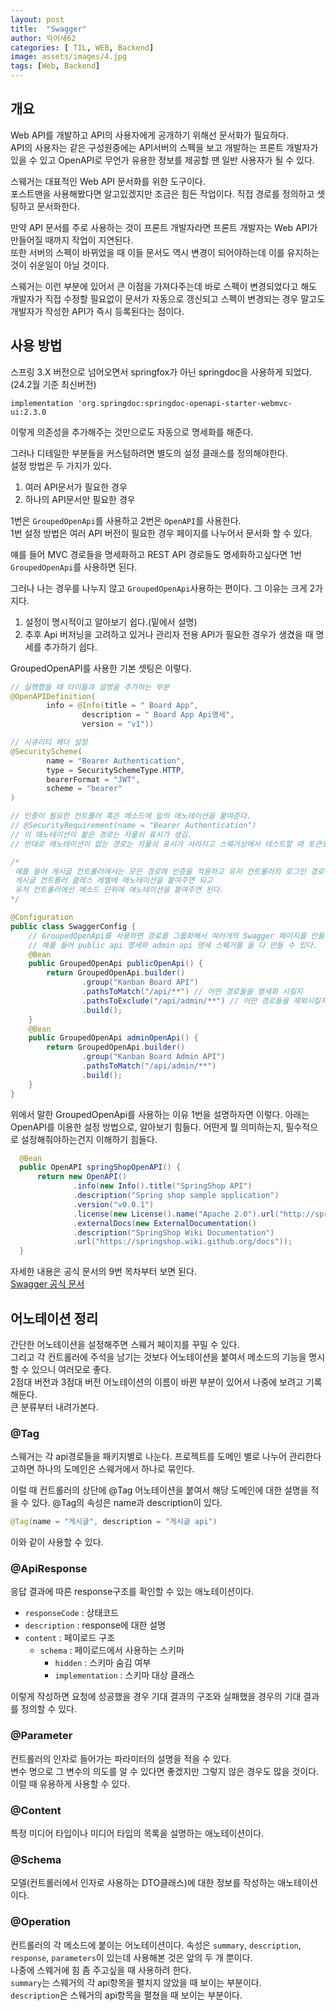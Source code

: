 ```yaml
---
layout: post
title:  "Swagger"
author: 악어새62
categories: [ TIL, WEB, Backend]
image: assets/images/4.jpg
tags: [Web, Backend]
---
```

## 개요

Web API를 개발하고 API의 사용자에게 공개하기 위해선 문서화가 필요하다.  
API의 사용자는 같은 구성원중에는 API서버의 스펙을 보고 개발하는 프론트 개발자가 있을 수 있고 OpenAPI로 무언가 유용한 정보를 제공할 땐 일반 사용자가 될 수 있다.

스웨거는 대표적인 Web API 문서화를 위한 도구이다.  
포스트맨을 사용해봤다면 알고있겠지만 조금은 힘든 작업이다. 직접 경로를 정의하고 셋팅하고 문서화한다.

만약 API 문서를 주로 사용하는 것이 프론트 개발자라면 프론트 개발자는 Web API가 만들어질 때까지 작업이 지연된다.  
또한 서버의 스펙이 바뀌었을 때 이들 문서도 역시 변경이 되어야하는데 이를 유지하는 것이 쉬운일이 아닐 것이다.

스웨거는 이런 부분에 있어서 큰 이점을 가져다주는데 바로 스펙이 변경되었다고 해도 개발자가 직접 수정할 필요없이 문서가 자동으로 갱신되고 스펙이 변경되는 경우 말고도 개발자가 작성한 API가 즉시 등록된다는 점이다.

## 사용 방법

스프링 3.X 버전으로 넘어오면서 springfox가 아닌 springdoc을 사용하게 되었다.
(24.2월 기준 최신버전)
```
implementation 'org.springdoc:springdoc-openapi-starter-webmvc-ui:2.3.0
```
이렇게 의존성을 추가해주는 것만으로도 자동으로 명세화를 해준다.

그러나 디테일한 부분들을 커스텀하려면 별도의 설정 클래스를 정의해야한다.  
설정 방법은 두 가지가 있다.  
1. 여러 API문서가 필요한 경우
2. 하나의 API문서만 필요한 경우

1번은 `GroupedOpenApi`를 사용하고  2번은 `OpenAPI`를 사용한다.  
1번 설정 방법은 여러 API 버전이 필요한 경우 페이지를 나누어서 문서화 할 수 있다.

얘를 들어 MVC 경로들을 명세화하고 REST API 경로들도 명세화하고싶다면 1번 `GroupedOpenApi`를 사용하면 된다.

그러나 나는 경우를 나누지 않고 `GroupedOpenApi`사용하는 편이다.
그 이유는 크게 2가지다.
1. 설정이 명시적이고 알아보기 쉽다.(밑에서 설명)
2. 추후 Api 버저닝을 고려하고 있거나 관리자 전용 API가 필요한 경우가 생겼을 때 명세를 추가하기 쉽다.

GroupedOpenAPI를 사용한 기본 셋팅은 이렇다.
```java
// 실행했을 때 타이틀과 설명을 추가하는 부분
@OpenAPIDefinition(
        info = @Info(title = " Board App",
                description = " Board App Api명세",
                version = "v1"))

// 시큐리티 헤더 설정
@SecurityScheme(
        name = "Bearer Authentication",
        type = SecuritySchemeType.HTTP,
        bearerFormat = "JWT",
        scheme = "bearer"
)

// 인증이 필요한 컨트롤러 혹은 메소드에 밑의 애노테이션을 붙여준다.
// @SecurityRequirement(name = "Bearer Authentication")
// 이 애노테이션이 붙은 경로는 자물쇠 표시가 생김.
// 반대로 애노테이션이 없는 경로는 자물쇠 표시가 사라지고 스웨거상에서 테스트할 때 토큰도 전송되지 않는다.

/*
 예를 들어 게시글 컨트롤러에서는 모든 경로에 인증을 적용하고 유저 컨트롤러의 로그인 경로에는 인증을 적용하고싶지 않다면
 게시글 컨트롤러 클래스 레벨에 애노테이션을 붙여주면 되고
 유저 컨트롤러에선 메소드 단위에 애노테이션을 붙여주면 된다.
*/

@Configuration
public class SwaggerConfig {
    // GroupedOpenApi를 사용하면 경로를 그룹화해서 여러개의 Swagger 페이지를 만들 수 있다.
    // 예를 들어 public api 명세와 admin api 명세 스웨거를 둘 다 만들 수 있다.
    @Bean
    public GroupedOpenApi publicOpenApi() {
        return GroupedOpenApi.builder()
                .group("Kanban Board API")
                .pathsToMatch("/api/**") // 어떤 경로들을 명세화 시킬지
                .pathsToExclude("/api/admin/**") // 어떤 경로들을 제외시킬지
                .build();
    }
    @Bean
    public GroupedOpenApi adminOpenApi() {
        return GroupedOpenApi.builder()
                .group("Kanban Board Admin API")
                .pathsToMatch("/api/admin/**")
                .build();
    }
}
```
위에서 말한 GroupedOpenApi를 사용하는 이유 1번을 설명하자면 이렇다. 아래는 OpenAPI를 이용한 설정 방법으로, 알아보기 힘들다. 어떤게 뭘 의미하는지, 필수적으로 설정해줘야하는건지 이해하기 힘들다.
```java
  @Bean
  public OpenAPI springShopOpenAPI() {
      return new OpenAPI()
              .info(new Info().title("SpringShop API")
              .description("Spring shop sample application")
              .version("v0.0.1")
              .license(new License().name("Apache 2.0").url("http://springdoc.org")))
              .externalDocs(new ExternalDocumentation()
              .description("SpringShop Wiki Documentation")
              .url("https://springshop.wiki.github.org/docs"));
  }
```
자세한 내용은 공식 문서의 9번 목차부터 보면 된다.  
<a href="https://springdoc.org/#migrating-from-springfox" target="_blank">Swagger 공식 문서</a>

## 어노테이션 정리

간단한 어노테이션을 설정해주면 스웨거 페이지를 꾸밀 수 있다.  
그리고 각 컨트롤러에 주석을 남기는 것보다 어노테이션을 붙여서 메소드의 기능을 명시할 수 있으니 여러모로 좋다.  
2점대 버전과 3점대 버전 어노테이션의 이름이 바뀐 부분이 있어서 나중에 보려고 기록해둔다.  
큰 분류부터 내려가본다.

### @Tag

스웨거는 각 api경로들을 패키지별로 나눈다. 프로젝트를 도메인 별로 나누어 관리한다고하면 하나의 도메인은 스웨거에서 하나로 묶인다.

이럴 때 컨트롤러의 상단에 @Tag 어노테이션을 붙여서 해당 도메인에 대한 설명을 적을 수 있다.
@Tag의 속성은 name과 description이 있다.
```java
@Tag(name = "게시글", description = "게시글 api")
```
이와 같이 사용할 수 있다.

### @ApiResponse

응답 결과에 따른 response구조를 확인할 수 있는 애노테이션이다.

* `responseCode` : 상태코드
* `description` : response에 대한 설명
* `content` : 페이로드 구조
  * `schema` : 페이로드에서 사용하는 스키마
    * `hidden` : 스키마 숨김 여부
    * `implementation` : 스키마 대상 클래스

이렇게 작성하면 요청에 성공했을 경우 기대 결과의 구조와 실패했을 경우의 기대 결과를 정의할 수 있다.

### @Parameter

컨트롤러의 인자로 들어가는 파라미터의 설명을 적을 수 있다.  
변수 명으로 그 변수의 의도를 알 수 있다면 좋겠지만 그렇지 않은 경우도 많을 것이다. 이럴 때 유용하게 사용할 수 있다.

### @Content

특정 미디어 타입이나 미디어 타입의 목록을 설명하는 애노테이션이다.

### @Schema

모델(컨트롤러에서 인자로 사용하는 DTO클래스)에 대한 정보를 작성하는 애노테이션이다.

### @Operation

컨트롤러의 각 메소드에 붙이는 어노테이션이다.
속성은 `summary`, `description`, `response`, `parameters`이 있는데 사용해본 것은 앞의 두 개 뿐이다.  
나중에 스웨거에 힘 좀 주고싶을 때 사용하려 한다.  
`summary`는 스웨거의 각 api항목을 펼치지 않았을 때 보이는 부분이다.  
`description`은 스웨거의 api항목을 펼쳤을 때 보이는 부분이다.  
